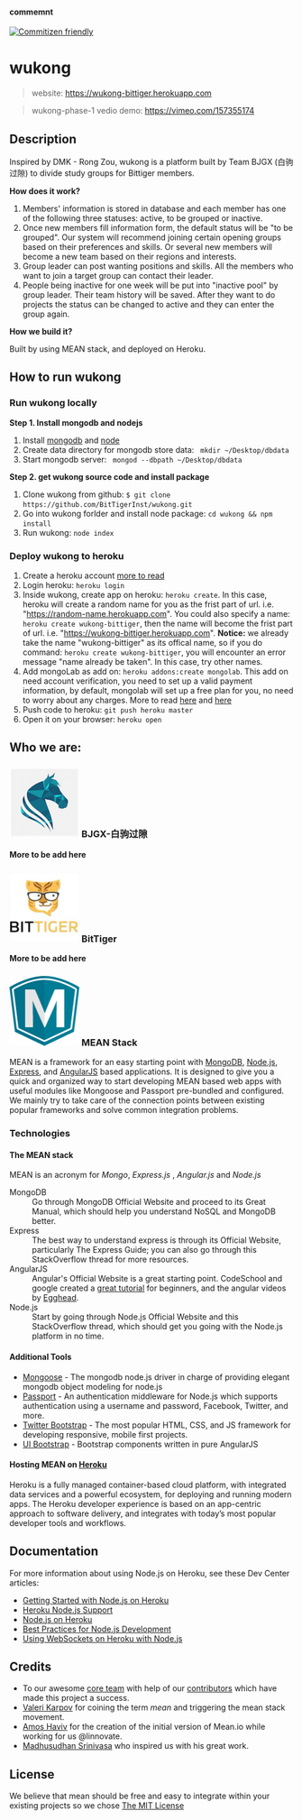 #### commemnt
[![Commitizen friendly](https://img.shields.io/badge/commitizen-friendly-brightgreen.svg)](http://commitizen.github.io/cz-cli/)

# wukong
> website: https://wukong-bittiger.herokuapp.com

> wukong-phase-1 vedio demo: https://vimeo.com/157355174

## Description

Inspired by DMK - Rong Zou, wukong is a platform built by Team BJGX (白驹过隙) to divide study groups for Bittiger members.

**How does it work?**

1. Members' information is stored in database and each member has one of the following three statuses: active, to be grouped or inactive.
2. Once new members fill information form, the default status will be "to be grouped". Our system will recommend joining certain opening groups based on their preferences and skills. Or several new members will become a new team based on their regions and interests.
3. Group leader can post wanting positions and skills. All the members who want to join a target group can contact their leader.
4. People being inactive for one week will be put into "inactive pool" by group leader. Their team history will be saved. After they want to do projects the status can be changed to active and they can enter the group again.

**How we build it?**

Built by using MEAN stack, and deployed on Heroku.

## How to run wukong

### Run wukong locally

__Step 1. Install mongodb and nodejs__

1. Install [mongodb](https://www.mongodb.org/downloads#production) and [node](https://nodejs.org/en/)
2. Create data directory for mongodb store data: ` mkdir ~/Desktop/dbdata`
3. Start mongodb server: ` mongod --dbpath ~/Desktop/dbdata`

__Step 2. get wukong source code and install package__

1. Clone wukong from github: ` $ git clone https://github.com/BitTigerInst/wukong.git `
2. Go into wukong forlder and install node package: ` cd wukong && npm install `
3. Run wukong: ` node index `

### Deploy wukong to heroku

1. Create a heroku account [more to read](https://devcenter.heroku.com/articles/getting-started-with-nodejs#introduction)
2. Login heroku: ` heroku login `
3. Inside wukong, create app on heroku: ` heroku create `. In this case, heroku will create a random name for you as the frist part of url. i.e. "https://random-name.herokuapp.com". You could also specify a name: ` heroku create wukong-bittiger `, then the name will become the frist part of url. i.e. "https://wukong-bittiger.herokuapp.com". __Notice:__ we already take the name "wukong-bittiger" as its offical name, so if you do command: ` heroku create wukong-bittiger `, you will encounter an error message "name already be taken". In this case, try other names.
4. Add mongoLab as add on: ` heroku addons:create mongolab `. This add on need account verification, you need to set up a valid payment information, by default, mongolab will set up a free plan for you, no need to worry about any charges. More to read [here](https://elements.heroku.com/buttons/mongolab/hello-mongoose) and [here](https://devcenter.heroku.com/articles/mongolab#adding-mlab-as-a-heroku-add-on)
5. Push code to heroku: ` git push heroku master `
6. Open it on your browser: ` heroku open `

## Who we are:

### <img src="public/images/markdown/logo.png" width="124px" height="124px" /> BJGX-白驹过隙
**More to be add here**

### <img src="public/images/markdown/bittigerlogo.png" width="124px" height="124px" /> BitTiger
**More to be add here**

### <img src="public/images/markdown/meanlogo.png" width="124px" height="124px" /> MEAN Stack

MEAN is a framework for an easy starting point with [MongoDB](https://www.mongodb.org/), [Node.js](http://www.nodejs.org/), [Express](http://expressjs.com/), and [AngularJS](https://angularjs.org/) based applications. It is designed to give you a quick and organized way to start developing MEAN based web apps with useful modules like Mongoose and Passport pre-bundled and configured. We mainly try to take care of the connection points between existing popular frameworks and solve common integration problems.

### Technologies

#### The MEAN stack

MEAN is an acronym for *Mongo*, *Express.js* , *Angular.js* and *Node.js*

<dl class="dl-horizontal">
<dt>MongoDB</dt>
<dd>Go through MongoDB Official Website and proceed to its Great Manual, which should help you understand NoSQL and MongoDB better.</dd>
<dt>Express</dt>
<dd>The best way to understand express is through its Official Website, particularly The Express Guide; you can also go through this StackOverflow thread for more resources.</dd>
<dt>AngularJS</dt>
<dd>Angular's Official Website is a great starting point. CodeSchool and google created a <a href="https://www.codeschool.com/courses/shaping-up-with-angular-js">great tutorial</a> for beginners, and the angular videos by <a href="https://egghead.io/">Egghead</a>.</dd>
<dt>Node.js</dt>
<dd>Start by going through Node.js Official Website and this StackOverflow thread, which should get you going with the Node.js platform in no time.</dd>
</dl>

#### Additional Tools
* <a href="http://mongoosejs.com/">Mongoose</a> - The mongodb node.js driver in charge of providing elegant mongodb object modeling for node.js
* <a href="http://passportjs.org/">Passport</a> - An authentication middleware for Node.js which supports authentication using a username and password, Facebook, Twitter, and more.
* <a href="http://getbootstrap.com/">Twitter Bootstrap</a> - The most popular HTML, CSS, and JS framework for developing responsive, mobile first projects.
* <a href="http://angular-ui.github.io/bootstrap/">UI Bootstrap</a> - Bootstrap components written in pure AngularJS

#### Hosting MEAN on [Heroku](https://www.heroku.com/products)

Heroku is a fully managed container-based cloud platform, with integrated data services and a powerful ecosystem, for deploying and running modern apps. The Heroku developer experience is based on an app-centric approach to software delivery, and integrates with today’s most popular developer tools and workflows.

## Documentation

For more information about using Node.js on Heroku, see these Dev Center articles:

- [Getting Started with Node.js on Heroku](https://devcenter.heroku.com/articles/getting-started-with-nodejs)
- [Heroku Node.js Support](https://devcenter.heroku.com/articles/nodejs-support)
- [Node.js on Heroku](https://devcenter.heroku.com/categories/nodejs)
- [Best Practices for Node.js Development](https://devcenter.heroku.com/articles/node-best-practices)
- [Using WebSockets on Heroku with Node.js](https://devcenter.heroku.com/articles/node-websockets)

## Credits
  * To our awesome <a href="https://github.com/orgs/linnovate/teams/mean">core team</a> with help of our <a href="https://github.com/linnovate/mean/graphs/contributors">contributors</a> which have made this project a success.
  * <a href="https://github.com/vkarpov15">Valeri Karpov</a> for coining the term *mean* and triggering the mean stack movement.
  * <a href="https://github.com/amoshaviv">Amos Haviv</a>  for the creation of the initial version of Mean.io while working for us @linnovate.
  * <a href="https://github.com/madhums/">Madhusudhan Srinivasa</a> who inspired us with his great work.

## License
We believe that mean should be free and easy to integrate within your existing projects so we chose [The MIT License](http://opensource.org/licenses/MIT)
